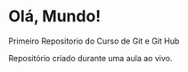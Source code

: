 # Olá, Mundo!
 Primeiro Repositorio do Curso de Git e Git Hub

 Repositório criado durante uma aula ao vivo.
